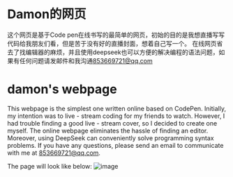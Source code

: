 # Damon的网页
这个网页是基于Code pen在线书写的最简单的网页，初始的目的是我想直播写写代码给我朋友们看，但是苦于没有好的直播封面，想着自己写一个。
在线网页省去了找编辑器的麻烦，并且使用deepseek也可以方便的解决编程的语法问题，如果有任何问题请发邮件和我沟通<853669721@qq.com>

# damon's webpage
This webpage is the simplest one written online based on CodePen. Initially, my intention was to live - stream coding for my friends to watch. However, I had trouble finding a good live - stream cover, so I decided to create one myself.
The online webpage eliminates the hassle of finding an editor. Moreover, using DeepSeek can conveniently solve programming syntax problems. If you have any questions, please send an email to communicate with me at 853669721@qq.com.

The page will look like below:
![image](https://github.com/user-attachments/assets/91dca0ef-2afb-4048-ac6b-0935b56ad8e1)
